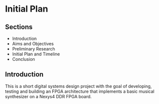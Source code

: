 # Initial Plan

## Sections
- Introduction 
- Aims and Objectives
- Preliminary Research
- Initial Plan and Timeline
- Conclusion

## Introduction
This is a short digital systems design project with the goal of developing, testing and building an FPGA architecture that implements a basic musical synthesizer on a Nexys4 DDR FPGA board. 
